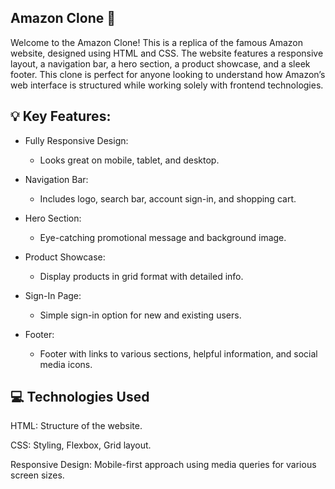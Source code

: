 ##  Amazon Clone 🚀
Welcome to the Amazon Clone! This is a replica of the famous Amazon website, designed using HTML and CSS. The website features a responsive layout, a navigation bar, a hero section, a product showcase, and a sleek footer. This clone is perfect for anyone looking to understand how Amazon’s web interface is structured while working solely with frontend technologies.

## 💡 Key Features:

* Fully Responsive Design:
    * Looks great on mobile, tablet, and desktop.

* Navigation Bar:
    * Includes logo, search bar, account sign-in, and shopping cart.

* Hero Section:
    * Eye-catching promotional message and background image.

* Product Showcase:
    * Display products in grid format with detailed info.

* Sign-In Page:
    * Simple sign-in option for new and existing users.

* Footer:
    * Footer with links to various sections, helpful information, and social media icons.

## 💻 Technologies Used
HTML: Structure of the website.

CSS: Styling, Flexbox, Grid layout.

Responsive Design: Mobile-first approach using media queries for various screen sizes.
